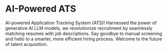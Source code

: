 # AI-Powered ATS

AI-powered Application Tracking System (ATS)! Harnessed the power of generative AI LLM models, we revolutionize recruitment by 
seamlessly matching resumes with job descriptions. Say goodbye to manual screening and hello to a smarter, more efficient hiring process. 
Welcome to the future of talent acquisition.
